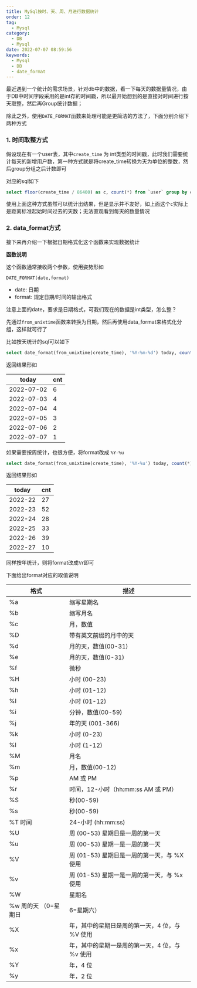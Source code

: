 ```yaml
---
title: MySql按时、天、周、月进行数据统计
order: 12
tag:
  - Mysql
category:
  - DB
  - Mysql
date: 2022-07-07 08:59:56
keywords:
  - Mysql
  - DB
  - date_format
---
```


最近遇到一个统计的需求场景，针对db中的数据，看一下每天的数据量情况，由于DB中时间字段采用的是int存的时间戳，所以最开始想到的是直接对时间进行按天取整，然后再Group统计数据；

除此之外，使用`DATE_FORMAT`函数来处理可能是更简洁的方法了，下面分别介绍下两种方式

<!-- more -->

### 1. 时间取整方式

假设现在有一个user表，其中`create_time` 为 int类型的时间戳，此时我们需要统计每天的新增用户数，第一种方式就是将create_time转换为天为单位的整数，然后group分组之后计数即可


对应的sql如下

```sql
select floor(create_time / 86400) as c, count(*) from `user` group by c
```

使用上面这种方式虽然可以统计出结果，但是显示并不友好，如上面这个`c`实际上是距离标准起始时间过去的天数；无法直观看到每天的数量情况

### 2. data_format方式

接下来再介绍一下根据日期格式化这个函数来实现数据统计

**函数说明**

这个函数通常接收两个参数，使用姿势形如

```
DATE_FORMAT(date,format)
```

- date: 日期
- format: 规定日期/时间的输出格式

注意上面的date，要求是日期格式，可我们现在的数据是int类型，怎么整？

先通过`from_unixtime`函数来转换为日期，然后再使用data_format来格式化分组，这样就可行了


比如按天统计的sql可以如下

```sql
select date_format(from_unixtime(create_time), '%Y-%m-%d') today, count(*) as cnt from user group by today
```

返回结果形如

| today      | cnt |
|------------|-----|
| 2022-07-02 | 6   |
| 2022-07-03 | 4   |
| 2022-07-04 | 4   |
| 2022-07-05 | 3   |
| 2022-07-06 | 2   |
| 2022-07-07 | 1   |

如果需要按周统计，也很方便，将format改成 `%Y-%u`

```sql
select date_format(from_unixtime(create_time), '%Y-%u') today, count(*) as cnt from user group by today
```

返回结果形如

| today   | cnt |
|---------|-----|
| 2022-22 | 27  |
| 2022-23 | 52  |
| 2022-24 | 28  |
| 2022-25 | 33  |
| 2022-26 | 39  |
| 2022-27 | 10  |


同样按年统计，则将format改成`%Y`即可

下面给出format对应的取值说明

| 格式 | 描述 | 
| --- | --- | 
| %a | 缩写星期名 | 
| %b | 缩写月名 | 
| %c | 月，数值 | 
| %D | 带有英文前缀的月中的天 | 
| %d | 月的天，数值(00-31) | 
| %e | 月的天，数值(0-31) | 
| %f | 微秒 | 
| %H | 小时 (00-23) | 
| %h | 小时 (01-12) | 
| %I | 小时 (01-12) | 
| %i | 分钟，数值(00-59) | 
| %j | 年的天 (001-366) | 
| %k | 小时 (0-23) | 
| %l | 小时 (1-12) | 
| %M | 月名 | 
| %m | 月，数值(00-12) | 
| %p | AM 或 PM | 
| %r | 时间，12-小时（hh:mm:ss AM 或 PM） | 
| %S | 秒(00-59) | 
| %s | 秒(00-59) | 
| %T	时间 |  24-小时 (hh:mm:ss) | 
| %U | 周 (00-53) 星期日是一周的第一天 | 
| %u | 周 (00-53) 星期一是一周的第一天 | 
| %V | 周 (01-53) 星期日是一周的第一天，与 %X 使用 | 
| %v | 周 (01-53) 星期一是一周的第一天，与 %x 使用 | 
| %W | 星期名 | 
| %w	周的天 （0=星期日 |  6=星期六） | 
| %X | 年，其中的星期日是周的第一天，4 位，与 %V 使用 | 
| %x | 年，其中的星期一是周的第一天，4 位，与 %v 使用 | 
| %Y | 年，4 位 | 
| %y | 年，2 位 | 